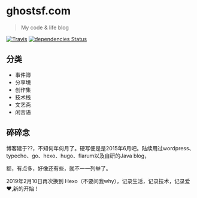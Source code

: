 # ghostsf.com
> My code & life blog

[![Travis](https://img.shields.io/travis/ghostsf/ghostsf.com.svg?style=flat-square)](https://travis-ci.com/ghostsf/ghostsf.com)
[![dependencies Status](https://img.shields.io/david/ghostsf/ghostsf.com.svg?style=flat-square)](https://david-dm.org/ghostsf/ghostsf.com)

## 分类
+ 事件簿
+ 分享境
+ 创作集
+ 技术栈
+ 文艺斋
+ 闲言语

## 碎碎念
博客建于??，不知何年何月了。硬写便是是2015年6月吧。陆续用过wordpress、typecho、go、hexo、hugo、flarum以及自研的Java blog，

额，有点多，好像还有些，就不一一列举了。

2019年2月10日再次换到 Hexo（不要问我why），记录生活，记录技术，记录爱 ❤️,新的开始！


